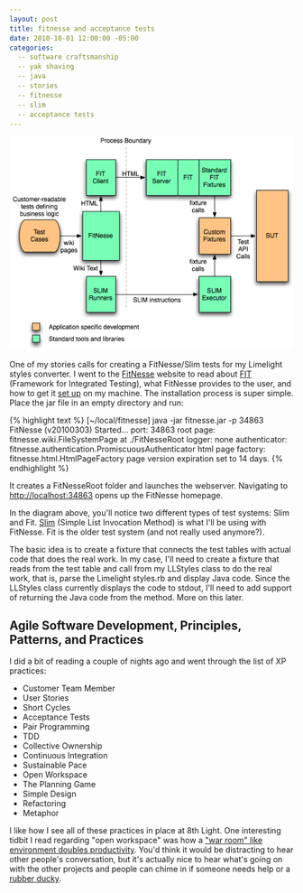 ```yaml
---
layout: post
title: fitnesse and acceptance tests
date: 2010-10-01 12:00:00 -05:00
categories:
  -- software craftsmanship
  -- yak shaving
  -- java
  -- stories
  -- fitnesse
  -- slim
  -- acceptance tests
---
```


![FitNesse Architecture](/images/fitnesse_architecture.jpg)

One of my stories calls for creating a FitNesse/Slim tests for my Limelight styles converter.  I went to the [FitNesse](http://fitnesse.org/) website to read about [FIT](http://fitnesse.org/FitNesse.UserGuide.FitFramework) (Framework for Integrated Testing), what FitNesse provides to the user, and how to get it [set up](http://fitnesse.org/FitNesse.UserGuide.DownloadingAndInstallingFitNesse) on my machine.  The installation process is super simple.  Place the jar file in an empty directory and run:

{% highlight text %}
[~/local/fitnesse] java -jar fitnesse.jar -p 34863
FitNesse (v20100303) Started...
	port:              34863
	root page:         fitnesse.wiki.FileSystemPage at ./FitNesseRoot
	logger:            none
	authenticator:     fitnesse.authentication.PromiscuousAuthenticator
	html page factory: fitnesse.html.HtmlPageFactory
	page version expiration set to 14 days.
{% endhighlight %}

It creates a FitNesseRoot folder and launches the webserver.  Navigating to [http://localhost:34863](http://localhost:34863) opens up the FitNesse homepage.

In the diagram above, you'll notice two different types of test systems: Slim and Fit.  [Slim](http://fitnesse.org/FitNesse.UserGuide.SliM) (Simple List Invocation Method) is what I'll be using with FitNesse.  Fit is the older test system (and not really used anymore?).

The basic idea is to create a fixture that connects the test tables with actual code that does the real work.  In my case, I'll need to create a fixture that reads from the test table and call from my LLStyles class to do the real work, that is, parse the Limelight styles.rb and display Java code.  Since the LLStyles class currently displays the code to stdout, I'll need to add support of returning the Java code from the method.  More on this later.

## Agile Software Development, Principles, Patterns, and Practices

I did a bit of reading a couple of nights ago and went through the list of XP practices:

* Customer Team Member
* User Stories
* Short Cycles
* Acceptance Tests
* Pair Programming
* TDD
* Collective Ownership
* Continuous Integration
* Sustainable Pace
* Open Workspace
* The Planning Game
* Simple Design
* Refactoring
* Metaphor

I like how I see all of these practices in place at 8th Light.  One interesting tidbit I read regarding "open workspace" was how a ["war room" like environment doubles productivity](http://www.sciencedaily.com/releases/2000/12/001206144705.htm).  You'd think it would be distracting to hear other people's conversation, but it's actually nice to hear what's going on with the other projects and people can chime in if someone needs help or a [rubber ducky](http://www.c2.com/cgi/wiki?RubberDucking).
